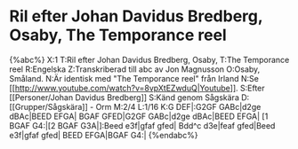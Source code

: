 # Ril efter Johan Davidus Bredberg, Osaby,  The Temporance reel

{%abc%}
X:1
T:Ril efter Johan Davidus Bredberg, Osaby, 
T:The Temporance reel
R:Engelska
Z:Transkriberad till abc av Jon Magnusson
O:Osaby, Småland. 
N:Är identisk med "The Temporance reel" från Irland
N:Se [[http://www.youtube.com/watch?v=8vpXtEZwduQ|Youtube]].
S:Efter [[Personer/Johan Davidus Bredberg]] 
S:Känd genom Sågskära
D:[[Grupper/Sågskära]] - Orm
M:2/4
L:1/16
K:G
DEF|:G2GF GABc|d2ge dBAc|BEED EFGA|
BGAF GFED|G2GF GABc|d2ge dBAc|BEED EFGA|
[1 BGAF G4:|[2 BGAF G3A|]:Beed e3f|gfaf gfed|
Bdd^c d3e|feaf gfed|Beed e3f|gfaf gfed|
BEED EFGA|BGAF G4:|
{%endabc%}


